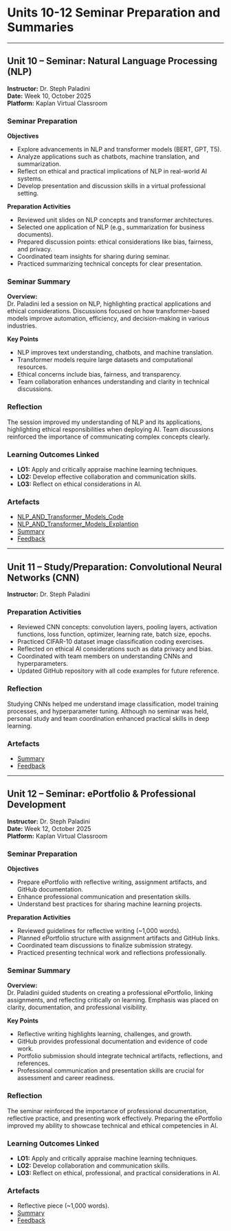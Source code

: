 # Units 10-12 Seminar Preparation and Summaries

---

## Unit 10 – Seminar: Natural Language Processing (NLP)
**Instructor:** Dr. Steph Paladini  
**Date:** Week 10, October 2025  
**Platform:** Kaplan Virtual Classroom  

### Seminar Preparation
**Objectives**
- Explore advancements in NLP and transformer models (BERT, GPT, T5).  
- Analyze applications such as chatbots, machine translation, and summarization.  
- Reflect on ethical and practical implications of NLP in real-world AI systems.  
- Develop presentation and discussion skills in a virtual professional setting.  

**Preparation Activities**
- Reviewed unit slides on NLP concepts and transformer architectures.  
- Selected one application of NLP (e.g., summarization for business documents).  
- Prepared discussion points: ethical considerations like bias, fairness, and privacy.  
- Coordinated team insights for sharing during seminar.  
- Practiced summarizing technical concepts for clear presentation.  

### Seminar Summary
**Overview:**  
Dr. Paladini led a session on NLP, highlighting practical applications and ethical considerations. Discussions focused on how transformer-based models improve automation, efficiency, and decision-making in various industries.  

**Key Points**
- NLP improves text understanding, chatbots, and machine translation.  
- Transformer models require large datasets and computational resources.  
- Ethical concerns include bias, fairness, and transparency.  
- Team collaboration enhances understanding and clarity in technical discussions.  

### Reflection
The session improved my understanding of NLP and its applications, highlighting ethical responsibilities when deploying AI. Team discussions reinforced the importance of communicating complex concepts clearly.  

### Learning Outcomes Linked
- **LO1:** Apply and critically appraise machine learning techniques.  
- **LO2:** Develop effective collaboration and communication skills.  
- **LO3:** Reflect on ethical considerations in AI.  

### Artefacts
- [NLP_AND_Transformer_Models_Code](../../Units/Unit_10-12/Artefacts/Unit10_Code.ipynb) 
- [NLP_AND_Transformer_Models_Explantion](../../Units/Unit_10-12/Artefacts/Unit10_CodeExplantion.md)  
- [Summary](../../Units/Unit_10-12/Summary.md)
- [Feedback](../../Units/Unit_10-12/Feedback.md)


---

## Unit 11 – Study/Preparation: Convolutional Neural Networks (CNN)
**Instructor:** Dr. Steph Paladini  

### Preparation Activities
- Reviewed CNN concepts: convolution layers, pooling layers, activation functions, loss function, optimizer, learning rate, batch size, epochs.  
- Practiced CIFAR-10 dataset image classification coding exercises.  
- Reflected on ethical AI considerations such as data privacy and bias.  
- Coordinated with team members on understanding CNNs and hyperparameters.  
- Updated GitHub repository with all code examples for future reference.  

### Reflection
Studying CNNs helped me understand image classification, model training processes, and hyperparameter tuning. Although no seminar was held, personal study and team coordination enhanced practical skills in deep learning.  

### Artefacts
- [Summary](../../Units/Unit_10-12/Summary.md)
- [Feedback](../../Units/Unit_10-12/Feedback.md)



---

## Unit 12 – Seminar: ePortfolio & Professional Development
**Instructor:** Dr. Steph Paladini  
**Date:** Week 12, October 2025  
**Platform:** Kaplan Virtual Classroom  

### Seminar Preparation
**Objectives**
- Prepare ePortfolio with reflective writing, assignment artifacts, and GitHub documentation.  
- Enhance professional communication and presentation skills.  
- Understand best practices for sharing machine learning projects.  

**Preparation Activities**
- Reviewed guidelines for reflective writing (~1,000 words).  
- Planned ePortfolio structure with assignment artifacts and GitHub links.  
- Coordinated team discussions to finalize submission strategy.  
- Practiced presenting technical work and reflections professionally.  

### Seminar Summary
**Overview:**  
Dr. Paladini guided students on creating a professional ePortfolio, linking assignments, and reflecting critically on learning. Emphasis was placed on clarity, documentation, and professional visibility.  

**Key Points**
- Reflective writing highlights learning, challenges, and growth.  
- GitHub provides professional documentation and evidence of code work.  
- Portfolio submission should integrate technical artifacts, reflections, and references.  
- Professional communication and presentation skills are crucial for assessment and career readiness.  

### Reflection
The seminar reinforced the importance of professional documentation, reflective practice, and presenting work effectively. Preparing the ePortfolio improved my ability to showcase technical and ethical competencies in AI.  

### Learning Outcomes Linked
- **LO1:** Apply and critically appraise machine learning techniques.  
- **LO2:** Develop collaboration and communication skills.  
- **LO3:** Reflect on ethical, professional, and practical considerations in AI.  

### Artefacts  
- Reflective piece (~1,000 words).  
- [Summary](../../Units/Unit_10-12/Summary.md)
- [Feedback](../../Units/Unit_10-12/Feedback.md)


